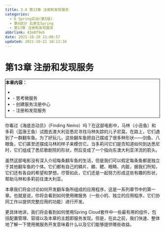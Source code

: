 ```yaml
---
title: 3.0 第13章 注册和发现服务
categories: 
  - 6 Spring实战(第5版)
  - 第4部分 云原生Spring
  - 第13章 注册和发现服务
abbrlink: 43e8f9eb
date: 2021-10-20 21:00:57
updated: 2021-10-21 18:13:34
---
```

# 第13章 注册和发现服务

<div style="border:1px solid;"><strong>本章内容：</strong><ul><li></li><li>- 思考微服务</li><li>- 创建服务注册中心</li><li>- 注册和发现服务</li></ul></div>

你看过《海底总动员》（Finding Nemo）吗？在这部电影中，马林（小丑鱼）和多莉（蓝唐王鱼）试图去澳大利亚悉尼寻找马林失踪的儿子尼莫。在路上，它们遇到了一群翻车鱼。为了好玩儿，这些翻车鱼把自己摆成了很多种形状——剑鱼、八眼鱼，它们甚至还摆成马林的样子来模仿它。当多莉问它们是否知道如何到达悉尼时，它们组成了悉尼歌剧院的形状，然后变成了一个指向东澳大利亚洋流的箭头。

虽然这部电影没有深入介绍每条翻车鱼的生活，但是我们可以假定每条鱼都是独立于其他翻车鱼的个体。它们都有自己的鳞片、鳍、鳃、眼睛、内脏，据我们所知，它们还有各自的希望和梦想。尽管如此，它们还是一起努力形成这些有趣的形状，帮助马林和多莉前往澳大利亚。

本章我们将会讨论如何开发翻车鱼所组成的应用程序，这是一系列章节中的第一章。也就是说，你将会看到如何使用微服务（一些小的、独立的应用程序，它们协同工作以提供完整应用的功能）进行开发。

更具体地讲，我们将会看到如何使用Spring Cloud套件中一些最有用的组件，包括配置管理、容错以及本章的主题即服务发现。但是，在此之前，我们快速、整体地了解一下使用微服务开发意味着什么以及它们能够提供哪些收益。
